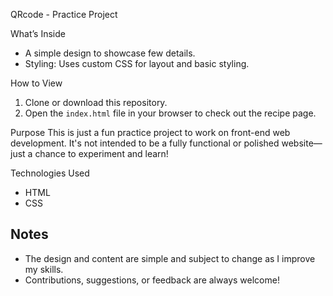 QRcode - Practice Project

What’s Inside
- A simple design to showcase few details.
- Styling: Uses custom CSS for layout and basic styling.

How to View
1. Clone or download this repository.
2. Open the `index.html` file in your browser to check out the recipe page.

Purpose
This is just a fun practice project to work on front-end web development. It's not intended to be a fully functional or polished website—just a chance to experiment and learn!

Technologies Used
- HTML
- CSS

## Notes
- The design and content are simple and subject to change as I improve my skills.
- Contributions, suggestions, or feedback are always welcome!
